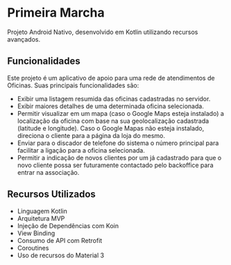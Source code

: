 
# Primeira Marcha

Projeto Android Nativo, desenvolvido em Kotlin utilizando recursos avançados.


## Funcionalidades

Este projeto é um aplicativo de apoio para uma rede de atendimentos de Oficinas.
Suas principais funcionalidades são:

- Exibir uma listagem resumida das oficinas cadastradas no servidor.
- Exibir maiores detalhes de uma determinada oficina selecionada.
- Permitir visualizar em um mapa (caso o Google Maps esteja instalado) a localização da oficina com base na sua geolocalização cadastrada (latitude e longitude). Caso o Google Mapas não esteja instalado, direciona o cliente para a página da loja do mesmo.
- Enviar para o discador de telefone do sistema o número principal para facilitar a ligação para a oficina selecionada.
- Permitir a indicação de novos clientes por um já cadastrado para que o novo cliente possa ser futuramente contactado pelo backoffice para entrar na associação.



## Recursos Utilizados

- Linguagem Kotlin
- Arquitetura MVP
- Injeção de Dependências com Koin
- View Binding
- Consumo de API com Retrofit
- Coroutines
- Uso de recursos do Material 3
